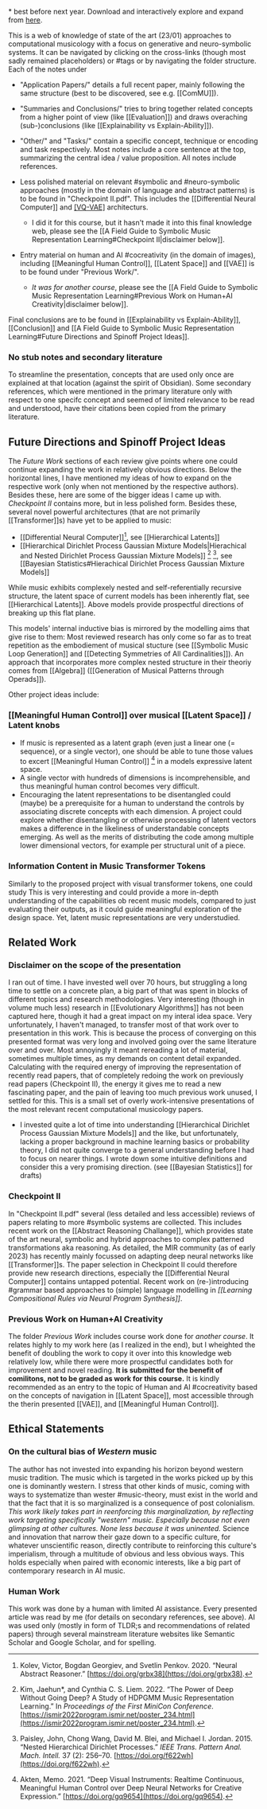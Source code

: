 \* best before next year. Download and interactively explore and expand from [here](https://github.com/beijn/nai22-project4a). 

This is a web of knowledge of state of the art (23/01) approaches to computational musicology with a focus on generative and neuro-symbolic systems. It can be navigated by clicking on the cross-links (though most sadly remained placeholders) or #tags or by navigating the folder structure.  Each of the notes under 
- "Application Papers/" details a full recent paper, mainly following the same structure (best to be discovered, see e.g. [[ComMU]]).
- "Summaries and Conclusions/" tries to bring together related concepts from a higher point of view (like [[Evaluation]]) and draws overaching (sub-)conclusions (like [[Explainability vs Explain-Ability]]).
- "Other/" and "Tasks/" contain a specific concept, technique or encoding and task respectively.
Most notes include a core sentence at the top, summarizing the central idea / value proposition. All notes include references.

- Less polished material on relevant #symbolic and #neuro-symbolic approaches (mostly in the domain of language and abstract patterns) is to be found in "Checkpoint II.pdf".  This includes the [[Differential Neural Computer]] and [[VQ-VAE]](-II) architecturs. 
	- I did it for this course, but it hasn't made it into this final knowledge web, please see the [[A Field Guide to Symbolic Music Representation Learning#Checkpoint II|disclaimer below]].
- Entry material on human and AI #cocreativity (in the domain of images), including [[Meaningful Human Control]], [[Latent Space]] and [[VAE]] is to be found under "Previous Work/".
	- *It was for another course*, please see the [[A Field Guide to Symbolic Music Representation Learning#Previous Work on Human+AI Creativity|disclaimer below]].

Final conclusions are to be found in [[Explainability vs Explain-Ability]], [[Conclusion]] and [[A Field Guide to Symbolic Music Representation Learning#Future Directions and Spinoff Project Ideas]].


### No stub notes and secondary literature
To streamline the presentation, concepts that are used only once are explained at that location (against the spirit of Obsidian).
Some secondary references, which were mentioned in the primary literature only with respect to one specifc concept and seemed of limited relevance to be read and understood, have their citations been copied from the primary literature. 




## Future Directions and Spinoff Project Ideas
The *Future Work* sections of each review give points where one could continue expanding the work in relatively obvious directions. Below the horizontal lines, I have mentioned my ideas of how to expand on the respective work (only when not mentioned by the respective authors). Besides these, here are some of the bigger ideas I came up with. *Checkpoint II* contains more, but in less polished form. 
Besides these, several novel powerful architectures (that are not primarily [[Transformer]]s) have yet to be applied to music:
- [[Differential Neural Computer]][^@kolevNeuralAbstractReasoner2020], see [[Hierarchical Latents]]
- [[Hierarchical Dirichlet Process Gaussian Mixture Models|Hierachical and Nested Dirichlet Process Gaussian Mixture Models]] [^@kimPowerDeepGoing2022] [^@paisleyNestedHierarchicalDirichlet2015], see [[Bayesian Statistics#Hierachical Dirichlet Process Gaussian Mixture Models]]

While music exhibits complexely nested and self-referentially recursive structure, the latent space of current models has been inherently flat, see [[Hierarchical Latents]]. Above models provide prospectful directions of breaking up this flat plane.

This models' internal inductive bias is mirrored by the modelling aims that give rise to them: Most reviewed research has only come so far as to treat repetition as the embodiement of musical stucture (see [[Symbolic Music Loop Generation]] and [[Detecting Symmetries of All Cardinalities]]). An approach that incorporates more complex nested structure in their theoriy comes from [[Algebra]] ([[Generation of Musical Patterns through Operads]]).

Other project ideas include:

### [[Meaningful Human Control]] over musical [[Latent Space]] / Latent knobs
- If music is represented as a latent graph (even just a linear one (= sequence), or a single vector), one should be able to tune those values to excert [[Meaningful Human Control]] [^@aktenDeepVisualInstruments2021] in a models expressive latent space. 
- A single vector with hundreds of dimensions is incomprehensible, and thus meaningful human control becomes very difficult.
- Encouraging the latent representations to be disentangled could (maybe) be a prerequisite for a human to understand the controls by associating discrete concepts with each dimension. 
A project could explore whether disentangling or otherwise processing of latent vectors makes a difference in the likeliness of understandable concepts emerging. As well as the merits of distributing the code among multiple lower dimensional vectors, for example per structural unit of a piece.


### Information Content in Music Transformer Tokens
Similarly to the proposed project with visual transformer tokens, one could study
This is very interesting and could provide a more in-depth understanding of the capabilities ob recent music models, compared to just evaluating their outputs, as it could guide meaningful exploration of the design space. Yet, latent music representations are very understudied. 


## Related Work 
### Disclaimer on the scope of the presentation
I ran out of time. I have invested well over 70 hours, but struggling a long time to settle on a concrete plan, a big part of that was spent in blocks of different topics and research methodologies. Very interesting (though in volume much less) research in [[Evolutionary Algorithms]] has not been captured here, though it had a great impact on my interal idea space. Very unfortunately, I haven't managed, to transfer most of that work over to presentation in this work. This is because the process of converging on this presented format was very long and involved going over the same literature over and over. Most annoyingly it meant rereading a lot of material, sometimes multiple times, as my demands on content detail expanded. Calculating with the required energy of improving the representation of recently read papers, that of completely redoing the work on previously read papers (Checkpoint II), the energy it gives me to read a new fascinating paper, and the pain of leaving too much previous work unused, I settled for this. This is a small set of overly work-intensive presentations of the most relevant recent computational musicology papers.
- I invested quite a lot of time into understanding [[Hierarchical Dirichlet Process Gaussian Mixture Models]] and the like, but unfortunately, lacking a proper background in machine learning basics or probability theory, I did not quite converge to a general understanding before I had to focus on nearer things. I wrote down some intuitive definitions and consider this a very promising direction. (see [[Bayesian Statistics]] for drafts)

### Checkpoint II
In "Checkpoint II.pdf" several (less detailed and less accessible) reviews of papers relating to more #symbolic systems are collected. This includes recent work on the [[Abstract Reasoning Challange]], which provides state of the art neural, symbolic and hybrid approaches to complex patterned transformations aka reasoning. As detailed, the MIR community (as of early 2023) has recently mainly focussed on adapting deep neural networks like [[Transformer]]s. The paper selection in Checkpoint II could therefore provide new research directions, especially the [[Differential Neural Computer]] contains untapped potential. Recent work on (re-)introducing #grammar based approaches to (simple) language modelling in *[[Learning Compositional Rules via Neural Program Synthesis]]*. 

### Previous Work on Human+AI Creativity 
The folder *Previous Work* includes course work done for *another course*. It relates highly to my work here (as I realized in the end), but I wheighted the benefit of doubling the work to copy it over into this knowledge web relatively low, while there were more prospectful candidates both for improvement and novel reading. **It is submitted for the benefit of comilitons, not to be graded as work for this course.** It is kindly recommended as an entry to the topic of Human and AI #cocreativity based on the concepts of navigation in [[Latent Space]], most accessible through the therin presented [[VAE]], and [[Meaningful Human Control]].





## Ethical Statements

### On the cultural bias of *Western* music
The author has not invested into expanding his horizon beyond western music tradition. The music which is targeted in the works picked up by this one is dominantly western. I stress that other kinds of music, coming with ways to systematize than wester #music-theory, must exist in the world and that the fact that it is so marginalized is a consequence of post colonialism. *This work likely takes part in reenforcing this marginalization, by reflecting work targeting specifically "western" music. Especially because not even glimpsing at other cultures. None less because it was uninented.* Science and innovation that narrow their gaze down to a specific culture, for whatever unscientific reason, directly contribute to reinforcing this culture's imperialism, through a multitude of obvious and less obvious ways. This holds especially when paired with economic interests, like a big part of contemporary research in AI music. 

### Human Work
This work was done by a human with limited AI assistance. Every presented article was read by me (for details on secondary references, see above). AI was used only (mostly in form of TLDR;s and recommendations of related papers) through several mainstream literature websites like Semantic Scholar and Google Scholar, and for spelling.




[^@aktenDeepVisualInstruments2021]: Akten, Memo. 2021. “Deep Visual Instruments: Realtime Continuous, Meaningful Human Control over Deep Neural Networks for Creative Expression.” [https://doi.org/gq9654](https://doi.org/gq9654).


[^@hernandez-olivanMusicaizPythonLibrary2022]: Hernandez-Olivan, Carlos, and Jose R. Beltran. 2022. “Musicaiz: A Python Library for Symbolic Music Generation, Analysis and Visualization.” [https://doi.org/grmp4f](https://doi.org/grmp4f).

[^@kolevNeuralAbstractReasoner2020]: Kolev, Victor, Bogdan Georgiev, and Svetlin Penkov. 2020. “Neural Abstract Reasoner.” [https://doi.org/grbx38](https://doi.org/grbx38).

[^@kimPowerDeepGoing2022]: Kim, Jaehun*, and Cynthia C. S. Liem. 2022. “The Power of Deep Without Going Deep? A Study of HDPGMM Music Representation Learning.” In _Proceedings of the First MiniCon Conference_. [https://ismir2022program.ismir.net/poster_234.html](https://ismir2022program.ismir.net/poster_234.html).

[^@paisleyNestedHierarchicalDirichlet2015]: Paisley, John, Chong Wang, David M. Blei, and Michael I. Jordan. 2015. “Nested Hierarchical Dirichlet Processes.” _IEEE Trans. Pattern Anal. Mach. Intell._ 37 (2): 256–70. [https://doi.org/f622wh](https://doi.org/f622wh).


[^librosa]: McFee, Brian, Colin Raffel, Dawen Liang, Daniel PW Ellis, Matt McVicar, Eric Battenberg, and Oriol Nieto. “librosa: Audio and music signal analysis in python.” In Proceedings of the 14th python in science conference, pp. 18-25. 2015.